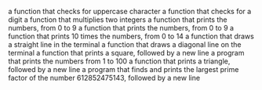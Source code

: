a function that checks for uppercase character
 a function that checks for a digit
a function that multiplies two integers
a function that prints the numbers, from 0 to 9
a function that prints the numbers, from 0 to 9
 a function that prints 10 times the numbers, from 0 to 14
a function that draws a straight line in the terminal
a function that draws a diagonal line on the terminal
a function that prints a square, followed by a new line
 a program that prints the numbers from 1 to 100
a function that prints a triangle, followed by a new line
a program that finds and prints the largest prime factor of the number 612852475143, followed by a new line
